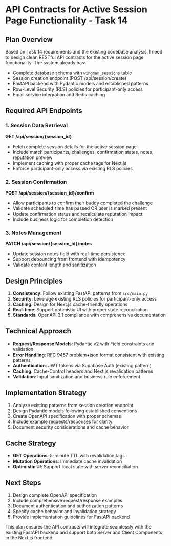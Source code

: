 # API Contracts for Active Session Page Functionality - Task 14

## Plan Overview

Based on Task 14 requirements and the existing codebase analysis, I need to design clean RESTful API contracts for the active session page functionality. The system already has:

- Complete database schema with `wingman_sessions` table
- Session creation endpoint (POST /api/session/create) 
- FastAPI backend with Pydantic models and established patterns
- Row-Level Security (RLS) policies for participant-only access
- Email service integration and Redis caching

## Required API Endpoints

### 1. Session Data Retrieval
**GET /api/session/{session_id}**
- Fetch complete session details for the active session page
- Include match participants, challenges, confirmation states, notes, reputation preview
- Implement caching with proper cache tags for Next.js
- Enforce participant-only access via existing RLS policies

### 2. Session Confirmation
**POST /api/session/{session_id}/confirm**
- Allow participants to confirm their buddy completed the challenge
- Validate scheduled_time has passed OR user is marked present
- Update confirmation status and recalculate reputation impact
- Include business logic for completion detection

### 3. Notes Management
**PATCH /api/session/{session_id}/notes**
- Update session notes field with real-time persistence
- Support debouncing from frontend with idempotency
- Validate content length and sanitization

## Design Principles

1. **Consistency**: Follow existing FastAPI patterns from `src/main.py`
2. **Security**: Leverage existing RLS policies for participant-only access
3. **Caching**: Design for Next.js cache-friendly operations
4. **Real-time**: Support optimistic UI with proper state reconciliation
5. **Standards**: OpenAPI 3.1 compliance with comprehensive documentation

## Technical Approach

- **Request/Response Models**: Pydantic v2 with Field constraints and validation
- **Error Handling**: RFC 9457 problem+json format consistent with existing patterns
- **Authentication**: JWT tokens via Supabase Auth (existing pattern)
- **Caching**: Cache-Control headers and Next.js revalidation patterns
- **Validation**: Input sanitization and business rule enforcement

## Implementation Strategy

1. Analyze existing patterns from session creation endpoint
2. Design Pydantic models following established conventions
3. Create OpenAPI specification with proper schemas
4. Include example requests/responses for clarity
5. Document security considerations and cache behavior

## Cache Strategy

- **GET Operations**: 5-minute TTL with revalidation tags
- **Mutation Operations**: Immediate cache invalidation
- **Optimistic UI**: Support local state with server reconciliation

## Next Steps

1. Design complete OpenAPI specification
2. Include comprehensive request/response examples
3. Document authentication and authorization patterns
4. Specify cache behavior and invalidation strategy
5. Provide implementation guidelines for FastAPI backend

This plan ensures the API contracts will integrate seamlessly with the existing FastAPI backend and support both Server and Client Components in the Next.js frontend.